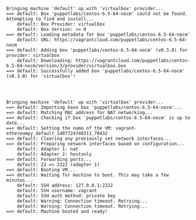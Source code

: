 


    Bringing machine 'default' up with 'virtualbox' provider...
    ==> default: Box 'puppetlabs/centos-6.5-64-nocm' could not be found. Attempting to find and install...
        default: Box Provider: virtualbox
        default: Box Version: >= 0
    ==> default: Loading metadata for box 'puppetlabs/centos-6.5-64-nocm'
        default: URL: https://vagrantcloud.com/puppetlabs/centos-6.5-64-nocm
    ==> default: Adding box 'puppetlabs/centos-6.5-64-nocm' (v0.3.0) for provider: virtualbox
        default: Downloading: https://vagrantcloud.com/puppetlabs/centos-6.5-64-nocm/version/3/provider/virtualbox.box
    ==> default: Successfully added box 'puppetlabs/centos-6.5-64-nocm' (v0.3.0) for 'virtualbox'!




    Bringing machine 'default' up with 'virtualbox' provider...
    ==> default: Importing base box 'puppetlabs/centos-6.5-64-nocm'...
    ==> default: Matching MAC address for NAT networking...
    ==> default: Checking if box 'puppetlabs/centos-6.5-64-nocm' is up to date...
    ==> default: Setting the name of the VM: vagrant-ethereumpy_default_1407724740311_70432
    ==> default: Clearing any previously set network interfaces...
    ==> default: Preparing network interfaces based on configuration...
        default: Adapter 1: nat
        default: Adapter 2: hostonly
    ==> default: Forwarding ports...
        default: 22 => 2222 (adapter 1)
    ==> default: Booting VM...
    ==> default: Waiting for machine to boot. This may take a few minutes...
        default: SSH address: 127.0.0.1:2222
        default: SSH username: vagrant
        default: SSH auth method: private key
        default: Warning: Connection timeout. Retrying...
        default: Warning: Connection timeout. Retrying...
    ==> default: Machine booted and ready!


